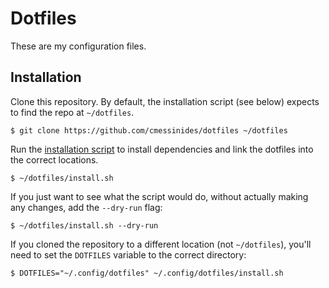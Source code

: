 # Dotfiles

These are my configuration files.

## Installation

Clone this repository. By default, the installation script (see below) expects
to find the repo at `~/dotfiles`.

```shell
$ git clone https://github.com/cmessinides/dotfiles ~/dotfiles
```

Run the [installation script](./install.sh) to install dependencies and link
the dotfiles into the correct locations.

```shell
$ ~/dotfiles/install.sh
```

If you just want to see what the script would do, without actually making any
changes, add the `--dry-run` flag:

```shell
$ ~/dotfiles/install.sh --dry-run
```

If you cloned the repository to a different location (not `~/dotfiles`), you'll
need to set the `DOTFILES` variable to the correct directory:

```shell
$ DOTFILES="~/.config/dotfiles" ~/.config/dotfiles/install.sh
```
